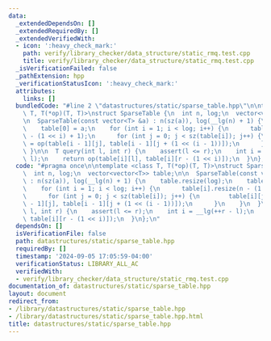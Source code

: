```yaml
---
data:
  _extendedDependsOn: []
  _extendedRequiredBy: []
  _extendedVerifiedWith:
  - icon: ':heavy_check_mark:'
    path: verify/library_checker/data_structure/static_rmq.test.cpp
    title: verify/library_checker/data_structure/static_rmq.test.cpp
  _isVerificationFailed: false
  _pathExtension: hpp
  _verificationStatusIcon: ':heavy_check_mark:'
  attributes:
    links: []
  bundledCode: "#line 2 \"datastructures/static/sparse_table.hpp\"\n\ntemplate <class\
    \ T, T(*op)(T, T)>\nstruct SparseTable {\n  int n, log;\n  vector<vector<T>> table;\n\
    \n  SparseTable(const vector<T> &a) : n(sz(a)), log(__lg(n) + 1) {\n    table.resize(log);\n\
    \    table[0] = a;\n    for (int i = 1; i < log; i++) {\n      table[i].resize(n\
    \ - (1 << i) + 1);\n      for (int j = 0; j < sz(table[i]); j++) {\n        table[i][j]\
    \ = op(table[i - 1][j], table[i - 1][j + (1 << (i - 1))]);\n      }\n    }\n \
    \ }\n\n  T query(int l, int r) {\n    assert(l <= r);\n    int i = __lg(++r -\
    \ l);\n    return op(table[i][l], table[i][r - (1 << i)]);\n  }\n};\n"
  code: "#pragma once\n\ntemplate <class T, T(*op)(T, T)>\nstruct SparseTable {\n\
    \  int n, log;\n  vector<vector<T>> table;\n\n  SparseTable(const vector<T> &a)\
    \ : n(sz(a)), log(__lg(n) + 1) {\n    table.resize(log);\n    table[0] = a;\n\
    \    for (int i = 1; i < log; i++) {\n      table[i].resize(n - (1 << i) + 1);\n\
    \      for (int j = 0; j < sz(table[i]); j++) {\n        table[i][j] = op(table[i\
    \ - 1][j], table[i - 1][j + (1 << (i - 1))]);\n      }\n    }\n  }\n\n  T query(int\
    \ l, int r) {\n    assert(l <= r);\n    int i = __lg(++r - l);\n    return op(table[i][l],\
    \ table[i][r - (1 << i)]);\n  }\n};\n"
  dependsOn: []
  isVerificationFile: false
  path: datastructures/static/sparse_table.hpp
  requiredBy: []
  timestamp: '2024-09-05 17:05:59-04:00'
  verificationStatus: LIBRARY_ALL_AC
  verifiedWith:
  - verify/library_checker/data_structure/static_rmq.test.cpp
documentation_of: datastructures/static/sparse_table.hpp
layout: document
redirect_from:
- /library/datastructures/static/sparse_table.hpp
- /library/datastructures/static/sparse_table.hpp.html
title: datastructures/static/sparse_table.hpp
---
```

